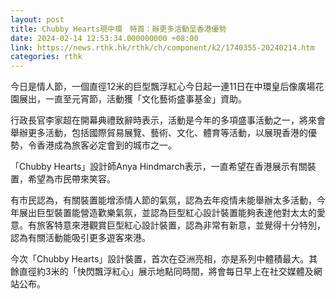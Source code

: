 ```yaml
---
layout: post
title: Chubby Hearts現中環　特首：辦更多活動呈香港優勢
date: 2024-02-14 12:53:34.000000000 +08:00
link: https://news.rthk.hk/rthk/ch/component/k2/1740355-20240214.htm
categories: rthk
---
```


今日是情人節，一個直徑12米的巨型飄浮紅心今日起一連11日在中環皇后像廣場花園展出，一直至元宵節，活動獲「文化藝術盛事基金」資助。

行政長官李家超在開幕典禮致辭時表示，活動是今年的多項盛事活動之一，將來會舉辦更多活動，包括國際貿易展覽、藝術、文化、體育等活動，以展現香港的優勢，令香港成為旅客必定會到的城市之一。

「Chubby Hearts」設計師Anya Hindmarch表示，一直希望在香港展示有關裝置，希望為市民帶來笑容。

有市民認為，有關裝置能增添情人節的氣氛，認為去年疫情未能舉辦太多活動，今年展出巨型裝置能營造歡樂氣氛，並認為巨型紅心設計裝置能夠表達他對太太的愛意。有旅客特意來港觀賞巨型紅心設計裝置，認為非常有新意，並覺得十分特別，認為有關活動能吸引更多遊客來港。

今次「Chubby Hearts」設計裝置，首次在亞洲亮相，亦是系列中體積最大。其餘直徑約3米的「快閃飄浮紅心」展示地點同時間，將會每日早上在社交媒體及網站公布。

